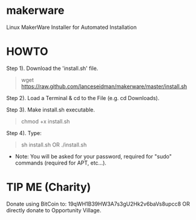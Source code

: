 makerware
=========
Linux MakerWare Installer for Automated Installation

HOWTO 
=========
Step 1). Download the 'install.sh' file.

> wget https://raw.github.com/lanceseidman/makerware/master/install.sh

Step 2). Load a Terminal & cd to the File (e.g. cd Downloads).

Step 3). Make install.sh executable.
> chmod +x install.sh

Step 4). Type: 
> sh install.sh OR ./install.sh

* Note: You will be asked for your password, required for "sudo" commands (required for APT, etc...).

TIP ME (Charity)
=================

Donate using BitCoin to: 19qWH1B39HW3A7s3gU2Hk2v6baVs8upcc8 OR directly donate to Opportunity Village.
